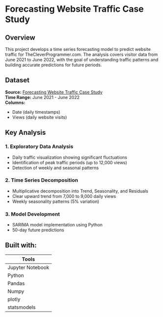 # Forecasting Website Traffic Case Study

## Overview
This project develops a time series forecasting model to predict website traffic for TheCleverProgrammer.com. The analysis covers visitor data from June 2021 to June 2022, with the goal of understanding traffic patterns and building accurate predictions for future periods.

## Dataset
**Source:** [Forecasting Website Traffic Case Study](https://statso.io/forecasting-website-traffic-case-study/)  
**Time Range:** June 2021 - June 2022  
**Columns:**
- Date (daily timestamps)
- Views (daily website visits)

## Key Analysis

### 1. Exploratory Data Analysis
- Daily traffic visualization showing significant fluctuations
- Identification of peak traffic periods (up to 12,000 views)
- Detection of weekly and seasonal patterns

### 2. Time Series Decomposition
- Multiplicative decomposition into Trend, Seasonality, and Residuals
- Clear upward trend from 7,000 to 9,000 daily views
- Weekly seasonality patterns (5% variation)

### 3. Model Development
- SARIMA model implementation using Python
- 50-day future predictions

## Built with:
| Tools 		|
| -------- 		|
| Jupyter Notebook	|
| Python	   	|
| Pandas		|
| Numpy			|
| plotly		|
| statsmodels |
